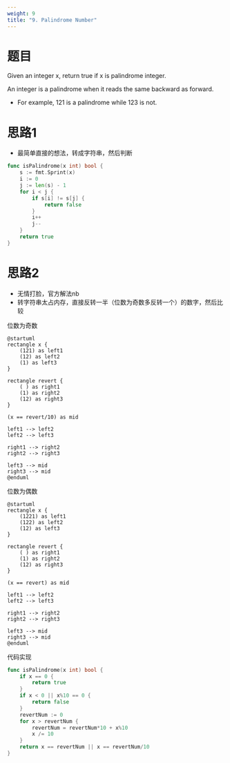```yaml
---
weight: 9
title: "9. Palindrome Number"
---
```


# 题目

Given an integer x, return true if x is palindrome integer.

An integer is a palindrome when it reads the same backward as forward.

- For example, 121 is a palindrome while 123 is not.


# 思路1

- 最简单直接的想法，转成字符串，然后判断

```go
func isPalindrome(x int) bool {
	s := fmt.Sprint(x)
	i := 0
	j := len(s) - 1
	for i < j {
		if s[i] != s[j] {
			return false
		}
		i++
		j--
	}
	return true
}
```

# 思路2

- 无情打脸，官方解法nb
- 转字符串太占内存，直接反转一半（位数为奇数多反转一个）的数字，然后比较

位数为奇数
```plantuml
@startuml
rectangle x {
    (121) as left1
    (12) as left2
    (1) as left3
}

rectangle revert {
    ( ) as right1
    (1) as right2
    (12) as right3
}

(x == revert/10) as mid

left1 --> left2
left2 --> left3

right1 --> right2
right2 --> right3

left3 --> mid
right3 --> mid
@enduml
```

位数为偶数
```plantuml
@startuml
rectangle x {
    (1221) as left1
    (122) as left2
    (12) as left3
}

rectangle revert {
    ( ) as right1
    (1) as right2
    (12) as right3
}

(x == revert) as mid

left1 --> left2
left2 --> left3

right1 --> right2
right2 --> right3

left3 --> mid
right3 --> mid
@enduml
```

代码实现

```go
func isPalindrome(x int) bool {
	if x == 0 {
		return true
	}
	if x < 0 || x%10 == 0 {
		return false
	}
	revertNum := 0
	for x > revertNum {
		revertNum = revertNum*10 + x%10
		x /= 10
	}
	return x == revertNum || x == revertNum/10
}
```
